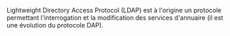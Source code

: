 
Lightweight Directory Access Protocol (LDAP) est à l'origine un protocole permettant l'interrogation et la modification des services d'annuaire (il est une évolution du protocole DAP).
